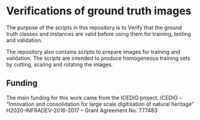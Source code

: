 # Verifications of ground truth images

The purpose of the scripts in this repository is to Verify that the ground truth classes and instances are valid before using them for training, testing and validation.

The repository also contains scripts to prepare images for training and validation. The scripts are intended to produce homogeneous training sets by cutting, scaling and rotating the images.
## Funding
The main funding for this work came from the ICEDIG project.
ICEDIG – “Innovation and consolidation for large scale digitisation of natural heritage” H2020-INFRADEV-2016-2017 – Grant Agreement No. 777483
